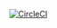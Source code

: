 [![CircleCI](https://circleci.com/gh/koechkevin/my-app.svg?style=svg)](https://circleci.com/gh/koechkevin/my-app)